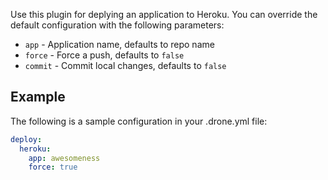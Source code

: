 Use this plugin for deplying an application to Heroku. You can override the
default configuration with the following parameters:

* `app` - Application name, defaults to repo name
* `force` - Force a push, defaults to `false`
* `commit` - Commit local changes, defaults to `false`

## Example

The following is a sample configuration in your .drone.yml file:

```yaml
deploy:
  heroku:
    app: awesomeness
    force: true
```
